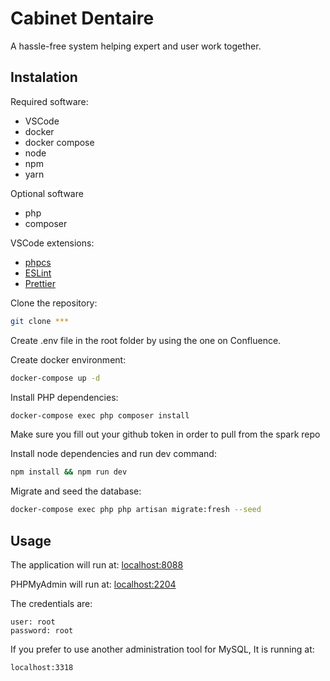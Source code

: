 # Cabinet Dentaire 

A hassle-free system helping expert and user work together.

## Instalation

Required software:
- VSCode
- docker
- docker compose
- node
- npm
- yarn

Optional software
- php
- composer

VSCode extensions:
- [phpcs](https://marketplace.visualstudio.com/items?itemName=ikappas.phpcs)
- [ESLint](https://marketplace.visualstudio.com/items?itemName=dbaeumer.vscode-eslint)
- [Prettier](https://marketplace.visualstudio.com/items?itemName=esbenp.prettier-vscode)

Clone the repository:

```bash
git clone ***
```

Create .env file in the root folder by using the one on Confluence.

Create docker environment:
```bash
docker-compose up -d
```

Install PHP dependencies:
```bash
docker-compose exec php composer install
```

Make sure you fill out your github token in order to pull from the spark repo

Install node dependencies and run dev command:
```bash
npm install && npm run dev
```

Migrate and seed the database:
```bash
docker-compose exec php php artisan migrate:fresh --seed
```

## Usage

The application will run at: [localhost:8088](localhost:8088)

PHPMyAdmin will run at: [localhost:2204](localhost:2204)

The credentials are:
```
user: root
password: root
```

If you prefer to use another administration tool for MySQL, It is running at:
```
localhost:3318
```
